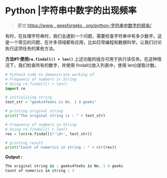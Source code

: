 # Python |字符串中数字的出现频率

> 原文:[https://www . geesforgeks . org/python-字符串中数字的频率/](https://www.geeksforgeeks.org/python-frequency-of-numbers-in-string/)

有时，在处理字符串时，我们会遇到一个问题，需要检查字符串中有多少数字。这是一个常见的问题，在许多领域都有应用，比如日常编程和数据科学。让我们讨论执行这项任务的某些方法。

**方法#1:使用`re.findall() + len()`**
上述功能的组合可用于执行该任务。在这种情况下，我们检查所有的数字，并使用 findall()放入列表中，使用 len()提取计数。

```py
# Python3 code to demonstrate working of 
# Frequency of numbers in String
# Using re.findall() + len()
import re

# initializing string
test_str = "geeks4feeks is No. 1 4 geeks"

# printing original string
print("The original string is : " + test_str)

# Frequency of numbers in String
# Using re.findall() + len()
res = len(re.findall(r'\d+', test_str))

# printing result 
print("Count of numerics in string : " + str(res)) 
```

**Output :**

```py
The original string is : geeks4feeks is No. 1 4 geeks
Count of numerics in string : 3

```